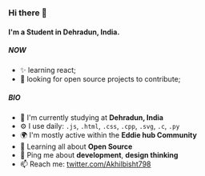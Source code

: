 ### Hi there 👋

#### I'm a Student in Dehradun, India.

##### NOW

- ✨ learning react;
- :rocket: looking for open source projects to contribute;

##### BIO

- 🏢 I'm currently studying at **Dehradun, India**
- ⚙️ I use daily: `.js`, `.html`, `.css`, `.cpp`, `.svg`, `.c`, `.py`
- 🌍 I'm mostly active within the **Eddie hub Community**
- 🌱 Learning all about **Open Source**
- 💬 Ping me about **development**, **design thinking**
- 📫 Reach me: [twitter.com/Akhilbisht798](https://twitter.com/AkhilBisht798)
